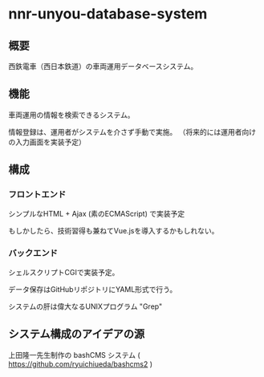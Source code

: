 # nnr-unyou-database-system

## 概要

西鉄電車（西日本鉄道）の車両運用データベースシステム。

## 機能

車両運用の情報を検索できるシステム。

情報登録は、運用者がシステムを介さず手動で実施。
（将来的には運用者向けの入力画面を実装予定）

## 構成

### フロントエンド

シンプルなHTML + Ajax (素のECMAScript) で実装予定

もしかしたら、技術習得も兼ねてVue.jsを導入するかもしれない。

### バックエンド

シェルスクリプトCGIで実装予定。

データ保存はGitHubリポジトリにYAML形式で行う。

システムの肝は偉大なるUNIXプログラム "Grep"

## システム構成のアイデアの源

上田隆一先生制作の bashCMS システム ( https://github.com/ryuichiueda/bashcms2 )
